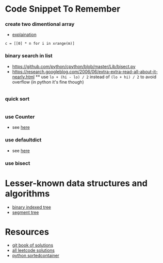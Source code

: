 # Code Snippet To Remember

### create two dimentional array
* [explaination](https://snakify.org/lessons/two_dimensional_lists_arrays/)
```
c = [[0] * n for i in xrange(m)]
```

### binary search in list
* https://github.com/python/cpython/blob/master/Lib/bisect.py
* https://research.googleblog.com/2006/06/extra-extra-read-all-about-it-nearly.html
** use ```lo + (hi - lo) / 2``` instead of ```(lo + hi) / 2``` to avoid overflow (in python it's fine though)
```
```

### quick sort
```
```

### use Counter
* see [here](https://docs.python.org/2/library/collections.html#collections.Counter)

### use defaultdict
* see [here](https://docs.python.org/2/library/collections.html#collections.defaultdict)

### use bisect

# Lesser-known data structures and algorithms
* [binary indexed tree](https://cs.stackexchange.com/questions/10538/bit-what-is-the-intuition-behind-a-binary-indexed-tree-and-how-was-it-thought-a)
* [segment tree](https://cs.stackexchange.com/questions/14172/origins-of-the-segment-tree-data-structure)

# Resources
* [git book of solutions](https://soulmachine.gitbooks.io/algorithm-essentials/content/java/)
* [all leetcode solutions](http://www.cnblogs.com/grandyang/p/4606334.html)
* [python sortedcontainer](http://www.grantjenks.com/docs/sortedcontainers/index.html)
